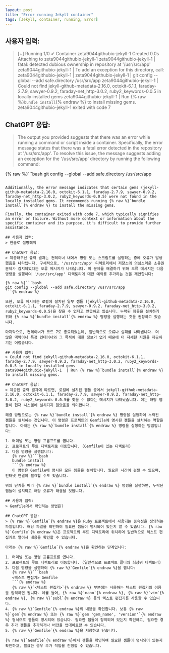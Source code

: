```yaml
---
layout: post
title: "Error running Jekyll container"
tags: [Jekyll, container, running, Error]
---
```


## 사용자 입력:
> [+] Running 1/0
 ✔ Container zeta9044githubio-jekyll-1  Created                                                                                                                            0.0s 
Attaching to zeta9044githubio-jekyll-1
zeta9044githubio-jekyll-1  | fatal: detected dubious ownership in repository at '/usr/src/app'
zeta9044githubio-jekyll-1  | To add an exception for this directory, call:
zeta9044githubio-jekyll-1  | 
zeta9044githubio-jekyll-1  |    git config --global --add safe.directory /usr/src/app
zeta9044githubio-jekyll-1  | Could not find jekyll-github-metadata-2.16.0, octokit-6.1.1, faraday-2.7.9, sawyer-0.9.2, faraday-net_http-3.0.2, ruby2_keywords-0.0.5 in locally installed gems
zeta9044githubio-jekyll-1  | Run {% raw %}`bundle install`{% endraw %} to install missing gems.
zeta9044githubio-jekyll-1 exited with code 7

## ChatGPT 응답:
> The output you provided suggests that there was an error while running a command or script inside a container. Specifically, the error message states that there was a fatal error detected in the repository at '/usr/src/app'. To resolve this issue, the message suggests adding an exception for the '/usr/src/app' directory by running the following command:

{% raw %}```bash
git config --global --add safe.directory /usr/src/app
```{% endraw %}

Additionally, the error message indicates that certain gems (jekyll-github-metadata-2.16.0, octokit-6.1.1, faraday-2.7.9, sawyer-0.9.2, faraday-net_http-3.0.2, ruby2_keywords-0.0.5) were not found in the locally installed gems. It recommends running {% raw %}`bundle install`{% endraw %} to install the missing gems.

Finally, the container exited with code 7, which typically signifies an error or failure. Without more context or information about the specific container and its purpose, it's difficult to provide further assistance.

## 사용자 입력:
> 한글로 설명해줘

## ChatGPT 응답:
> 제공해주신 출력 결과는 컨테이너 내에서 명령 또는 스크립트를 실행하는 중에 오류가 발생했음을 나타냅니다. 구체적으로, '/usr/src/app' 디렉토리에서 저장소에 의심스러운 소유권 문제가 감지되었다는 오류 메시지가 나타납니다. 이 문제를 해결하기 위해 오류 메시지는 다음 명령을 실행하여 '/usr/src/app' 디렉토리에 대한 예외를 추가하는 것을 제안합니다:

{% raw %}```bash
git config --global --add safe.directory /usr/src/app
```{% endraw %}

또한, 오류 메시지는 로컬에 설치된 일부 젬들 (jekyll-github-metadata-2.16.0, octokit-6.1.1, faraday-2.7.9, sawyer-0.9.2, faraday-net_http-3.0.2, ruby2_keywords-0.0.5)을 찾을 수 없다고 언급하고 있습니다. 누락된 젬들을 설치하기 위해 {% raw %}`bundle install`{% endraw %} 명령을 실행하는 것을 권장하고 있습니다.

마지막으로, 컨테이너가 코드 7로 종료되었는데, 일반적으로 오류나 실패를 나타냅니다. 더 많은 맥락이나 특정 컨테이너와 그 목적에 대한 정보가 없기 때문에 더 자세한 지원을 제공하기는 어렵습니다.

## 사용자 입력:
> Could not find jekyll-github-metadata-2.16.0, octokit-6.1.1, faraday-2.7.9, sawyer-0.9.2, faraday-net_http-3.0.2, ruby2_keywords-0.0.5 in locally installed gems
zeta9044githubio-jekyll-1  | Run {% raw %}`bundle install`{% endraw %} to install missing gems.

## ChatGPT 응답:
> 제공된 출력 결과에 따르면, 로컬에 설치된 젬들 중에서 jekyll-github-metadata-2.16.0, octokit-6.1.1, faraday-2.7.9, sawyer-0.9.2, faraday-net_http-3.0.2, ruby2_keywords-0.0.5를 찾을 수 없다는 메시지가 나타났습니다. 이는 해당 젬들이 현재 시스템에 설치되지 않았음을 의미합니다.

해결 방법으로는 {% raw %}`bundle install`{% endraw %} 명령을 실행하여 누락된 젬들을 설치하는 것입니다. 이 명령은 프로젝트의 Gemfile에 명시된 젬들을 설치하는 역할을 합니다. 아래는 {% raw %}`bundle install`{% endraw %} 명령을 실행하는 방법입니다:

1. 터미널 또는 명령 프롬프트를 엽니다.
2. 프로젝트의 루트 디렉토리로 이동합니다. (Gemfile이 있는 디렉토리)
3. 다음 명령을 실행합니다:
   {% raw %}```bash
   bundle install
   ```{% endraw %}
   이 명령은 Gemfile에 명시된 모든 젬들을 설치합니다. 필요한 시간이 걸릴 수 있으며, 인터넷 연결이 필요할 수도 있습니다.

위의 단계를 따라 {% raw %}`bundle install`{% endraw %} 명령을 실행하면, 누락된 젬들이 설치되고 해당 오류가 해결될 것입니다.

## 사용자 입력:
> Gemfile에서 확인하는 방법은?

## ChatGPT 응답:
> {% raw %}`Gemfile`{% endraw %}은 Ruby 프로젝트에서 사용되는 종속성을 정의하는 파일입니다. 해당 파일을 확인하여 필요한 젬들이 명시되어 있는지 알 수 있습니다. {% raw %}`Gemfile`{% endraw %}은 프로젝트의 루트 디렉토리에 위치하며 일반적으로 텍스트 편집기로 열어서 내용을 확인할 수 있습니다.

아래는 {% raw %}`Gemfile`{% endraw %}을 확인하는 단계입니다:

1. 터미널 또는 명령 프롬프트를 엽니다.
2. 프로젝트의 루트 디렉토리로 이동합니다. (일반적으로 프로젝트 폴더의 최상위 디렉토리)
3. 다음 명령을 실행하여 {% raw %}`Gemfile`{% endraw %}을 엽니다:
   {% raw %}```bash
   <텍스트 편집기> Gemfile
   ```{% endraw %}
   {% raw %}`<텍스트 편집기>`{% endraw %} 부분에는 사용하는 텍스트 편집기의 이름을 입력하면 됩니다. 예를 들어, {% raw %}`nano`{% endraw %}, {% raw %}`vim`{% endraw %}, {% raw %}`subl`{% endraw %} 등의 텍스트 편집기를 사용할 수 있습니다.
4. {% raw %}`Gemfile`{% endraw %}의 내용을 확인합니다. 보통 {% raw %}`gem`{% endraw %} 또는 {% raw %}`gem 'gem_name', 'version'`{% endraw %} 형식으로 젬들이 명시되어 있습니다. 필요한 젬들이 정의되어 있는지 확인하고, 필요한 경우 추가 젬들을 추가하거나 버전을 업데이트할 수 있습니다.
5. {% raw %}`Gemfile`{% endraw %}을 저장하고 닫습니다.

{% raw %}`Gemfile`{% endraw %}에서 젬들을 확인하여 필요한 젬들이 명시되어 있는지 확인하고, 필요한 경우 추가 작업을 진행할 수 있습니다.

